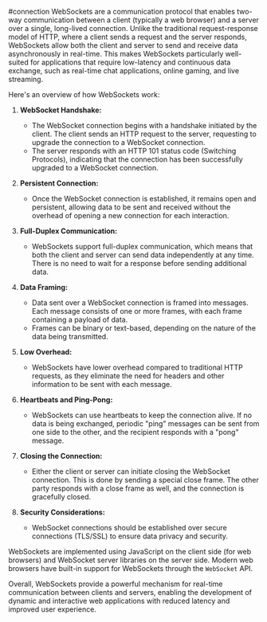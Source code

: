 #connection
WebSockets are a communication protocol that enables two-way communication between a client (typically a web browser) and a server over a single, long-lived connection. Unlike the traditional request-response model of HTTP, where a client sends a request and the server responds, WebSockets allow both the client and server to send and receive data asynchronously in real-time. This makes WebSockets particularly well-suited for applications that require low-latency and continuous data exchange, such as real-time chat applications, online gaming, and live streaming.

Here's an overview of how WebSockets work:

1.  **WebSocket Handshake:**
    
    -   The WebSocket connection begins with a handshake initiated by the client. The client sends an HTTP request to the server, requesting to upgrade the connection to a WebSocket connection.
    -   The server responds with an HTTP 101 status code (Switching Protocols), indicating that the connection has been successfully upgraded to a WebSocket connection.
2.  **Persistent Connection:**
    
    -   Once the WebSocket connection is established, it remains open and persistent, allowing data to be sent and received without the overhead of opening a new connection for each interaction.
3.  **Full-Duplex Communication:**
    
    -   WebSockets support full-duplex communication, which means that both the client and server can send data independently at any time. There is no need to wait for a response before sending additional data.
4.  **Data Framing:**
    
    -   Data sent over a WebSocket connection is framed into messages. Each message consists of one or more frames, with each frame containing a payload of data.
    -   Frames can be binary or text-based, depending on the nature of the data being transmitted.
5.  **Low Overhead:**
    
    -   WebSockets have lower overhead compared to traditional HTTP requests, as they eliminate the need for headers and other information to be sent with each message.
6.  **Heartbeats and Ping-Pong:**
    
    -   WebSockets can use heartbeats to keep the connection alive. If no data is being exchanged, periodic "ping" messages can be sent from one side to the other, and the recipient responds with a "pong" message.
7.  **Closing the Connection:**
    
    -   Either the client or server can initiate closing the WebSocket connection. This is done by sending a special close frame. The other party responds with a close frame as well, and the connection is gracefully closed.
8.  **Security Considerations:**
    
    -   WebSocket connections should be established over secure connections (TLS/SSL) to ensure data privacy and security.

WebSockets are implemented using JavaScript on the client side (for web browsers) and WebSocket server libraries on the server side. Modern web browsers have built-in support for WebSockets through the `WebSocket` API.

Overall, WebSockets provide a powerful mechanism for real-time communication between clients and servers, enabling the development of dynamic and interactive web applications with reduced latency and improved user experience.